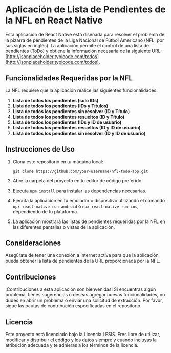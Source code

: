 # Aplicación de Lista de Pendientes de la NFL en React Native

Esta aplicación de React Native está diseñada para resolver el problema de la pizarra de pendientes de la Liga Nacional de Fútbol Americano (NFL, por sus siglas en inglés). La aplicación permite el control de una lista de pendientes (ToDo) y obtiene la información necesaria de la siguiente URL: [http://jsonplaceholder.typicode.com/todos](http://jsonplaceholder.typicode.com/todos).

## Funcionalidades Requeridas por la NFL

La NFL requiere que la aplicación realice las siguientes funcionalidades:

1. **Lista de todos los pendientes (solo IDs)**
2. **Lista de todos los pendientes (IDs y Títulos)**
3. **Lista de todos los pendientes sin resolver (ID y Título)**
4. **Lista de todos los pendientes resueltos (ID y Título)**
5. **Lista de todos los pendientes (IDs y ID de usuario)**
6. **Lista de todos los pendientes resueltos (ID y ID de usuario)**
7. **Lista de todos los pendientes sin resolver (ID y ID de usuario)**

## Instrucciones de Uso

1. Clona este repositorio en tu máquina local:

    ```
    git clone https://github.com/your-username/nfl-todo-app.git
    ```

2. Abre la carpeta del proyecto en tu editor de código preferido.

3. Ejecuta `npm install` para instalar las dependencias necesarias.

4. Ejecuta la aplicación en tu emulador o dispositivo utilizando el comando `npx react-native run-android` o `npx react-native run-ios`, dependiendo de tu plataforma.

5. La aplicación mostrará las listas de pendientes requeridas por la NFL en las diferentes pantallas o vistas de la aplicación.

## Consideraciones

Asegúrate de tener una conexión a Internet activa para que la aplicación pueda obtener la lista de pendientes de la URL proporcionada por la NFL.

## Contribuciones

¡Contribuciones a esta aplicación son bienvenidas! Si encuentras algún problema, tienes sugerencias o deseas agregar nuevas funcionalidades, no dudes en abrir un problema o enviar una solicitud de extracción. Por favor, sigue las pautas de contribución especificadas en el repositorio.

## Licencia

Este proyecto está licenciado bajo la Licencia LESIS. Eres libre de utilizar, modificar y distribuir el código y los datos siempre y cuando incluyas la atribución adecuada y te adhieras a los términos de la licencia.
